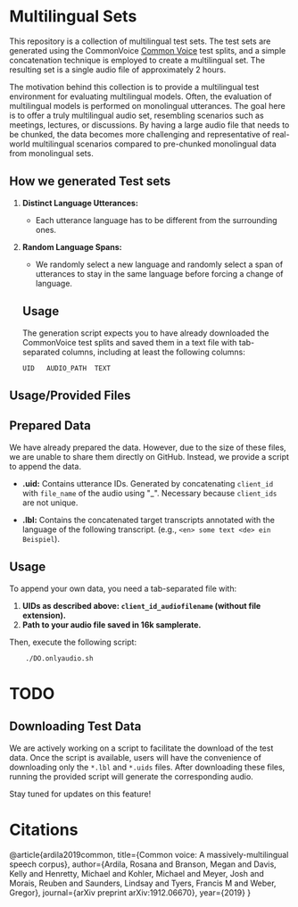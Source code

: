 # Multilingual Sets

This repository is a collection of multilingual test sets. The test sets are generated using the CommonVoice [Common Voice](https://arxiv.org/pdf/1912.06670.pdf) test splits, and a simple concatenation technique is employed to create a multilingual set. The resulting set is a single audio file of approximately 2 hours.

The motivation behind this collection is to provide a multilingual test environment for evaluating multilingual models. Often, the evaluation of multilingual models is performed on monolingual utterances. The goal here is to offer a truly multilingual audio set, resembling scenarios such as meetings, lectures, or discussions. By having a large audio file that needs to be chunked, the data becomes more challenging and representative of real-world multilingual scenarios compared to pre-chunked monolingual data from monolingual sets.

## How we generated Test sets

1. **Distinct Language Utterances:**
   - Each utterance language has to be different from the surrounding ones.

2. **Random Language Spans:**
      - We randomly select a new language and randomly select a span of utterances to stay in the same language before forcing a change of language.

    ## Usage

      The generation script expects you to have already downloaded the CommonVoice test splits and saved them in a text file with tab-separated columns, including at least the following columns:

      ```plaintext
      UID   AUDIO_PATH  TEXT

## Usage/Provided Files

  ## Prepared Data

  We have already prepared the data. However, due to the size of these files, we are unable to share them directly on GitHub. Instead, we provide a script to append the data.

  - **.uid:**
    Contains utterance IDs. Generated by concatenating `client_id` with `file_name` of the audio using "_". Necessary because `client_ids` are not unique.

  - **.lbl:**
    Contains the concatenated target transcripts annotated with the language of the following transcript. (e.g., `<en> some text <de> ein Beispiel`).


  ## Usage

  To append your own data, you need a tab-separated file with:

  1. **UIDs as described above: `client_id_audiofilename` (without file extension).**
  2. **Path to your audio file saved in 16k samplerate.**
 
  Then, execute the following script:

        ./DO.onlyaudio.sh



# TODO

## Downloading Test Data

We are actively working on a script to facilitate the download of the test data. Once the script is available, users will have the convenience of downloading only the `*.lbl` and `*.uids` files. After downloading these files, running the provided script will generate the corresponding audio.

Stay tuned for updates on this feature!


# Citations

@article{ardila2019common,
  title={Common voice: A massively-multilingual speech corpus},
    author={Ardila, Rosana and Branson, Megan and Davis, Kelly and Henretty, Michael and Kohler, Michael and Meyer, Josh and Morais, Reuben and Saunders, Lindsay and Tyers, Francis M and Weber, Gregor},
      journal={arXiv preprint arXiv:1912.06670},
        year={2019}
        }
